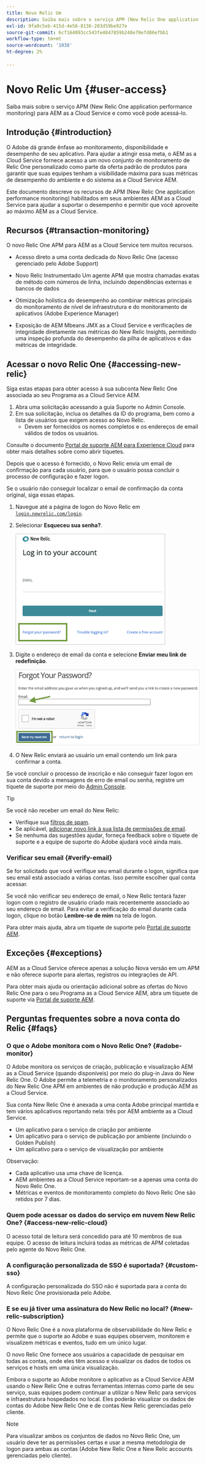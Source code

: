 ```yaml
---
title: Novo Relic Um
description: Saiba mais sobre o serviço APM (New Relic One application performance monitoring) para AEM as a Cloud Service e como você pode acessá-lo.
exl-id: 9fa0c5eb-415d-4e56-8136-203d59be927e
source-git-commit: 6cf164093cc543fe4847859b248e70efd86efbb1
workflow-type: tm+mt
source-wordcount: '1038'
ht-degree: 2%

---
```



# Novo Relic Um {#user-access}

Saiba mais sobre o serviço APM (New Relic One application performance monitoring) para AEM as a Cloud Service e como você pode acessá-lo.

## Introdução {#introduction}

O Adobe dá grande ênfase ao monitoramento, disponibilidade e desempenho de seu aplicativo. Para ajudar a atingir essa meta, o AEM as a Cloud Service fornece acesso a um novo conjunto de monitoramento de Relic One personalizado como parte da oferta padrão de produtos para garantir que suas equipes tenham a visibilidade máxima para suas métricas de desempenho do ambiente e do sistema as a Cloud Service AEM.

Este documento descreve os recursos de APM (New Relic One application performance monitoring) habilitados em seus ambientes AEM as a Cloud Service para ajudar a suportar o desempenho e permitir que você aproveite ao máximo AEM as a Cloud Service.

## Recursos {#transaction-monitoring}

O novo Relic One APM para AEM as a Cloud Service tem muitos recursos.

* Acesso direto a uma conta dedicada do Novo Relic One (acesso gerenciado pelo Adobe Support)

* Novo Relic Instrumentado Um agente APM que mostra chamadas exatas de método com números de linha, incluindo dependências externas e bancos de dados

* Otimização holística do desempenho ao combinar métricas principais do monitoramento de nível de infraestrutura e do monitoramento de aplicativos (Adobe Experience Manager)

* Exposição de AEM Mbeans JMX as a Cloud Service e verificações de integridade diretamente nas métricas do New Relic Insights, permitindo uma inspeção profunda do desempenho da pilha de aplicativos e das métricas de integridade.

## Acessar o novo Relic One {#accessing-new-relic}

Siga estas etapas para obter acesso à sua subconta New Relic One associada ao seu Programa as a Cloud Service AEM.

1. Abra uma solicitação acessando a guia Suporte no Admin Console.
1. Em sua solicitação, inclua os detalhes da ID do programa, bem como a lista de usuários que exigem acesso ao Novo Relic.
   * Devem ser fornecidos os nomes completos e os endereços de email válidos de todos os usuários.

Consulte o documento [Portal de suporte AEM para Experience Cloud](https://helpx.adobe.com/br/enterprise/using/support-for-experience-cloud.html) para obter mais detalhes sobre como abrir tíquetes.

Depois que o acesso é fornecido, o Novo Relic envia um email de confirmação para cada usuário, para que o usuário possa concluir o processo de configuração e fazer logon.

Se o usuário não conseguir localizar o email de confirmação da conta original, siga essas etapas.

1. Navegue até a página de logon do Novo Relic em [`login.newrelic.com/login`](https://login.newrelic.com/login).

1. Selecionar **Esqueceu sua senha?**.

   ![Novo logon do Relic](/help/implementing/cloud-manager/assets/new-relic/newrelic-1.png)

1. Digite o endereço de email da conta e selecione **Enviar meu link de redefinição**.

   ![Inserir endereço de email](/help/implementing/cloud-manager/assets/new-relic/newrelic-2.png)

1. O New Relic enviará ao usuário um email contendo um link para confirmar a conta.

Se você concluir o processo de inscrição e não conseguir fazer logon em sua conta devido a mensagens de erro de email ou senha, registre um tíquete de suporte por meio do [Admin Console](https://adminconsole.adobe.com/).

>[!TIP]
>
>Se você não receber um email do New Relic:
>
>* Verifique sua [filtros de spam](https://docs.newrelic.com/docs/accounts/accounts-billing/account-setup/create-your-new-relic-account/).
>* Se aplicável, [adicionar novo link à sua lista de permissões de email](https://docs.newrelic.com/docs/accounts/accounts/account-maintenance/account-email-settings/#email-whitelist).
>* Se nenhuma das sugestões ajudar, forneça feedback sobre o tíquete de suporte e a equipe de suporte do Adobe ajudará você ainda mais.


### Verificar seu email {#verify-email}

Se for solicitado que você verifique seu email durante o logon, significa que seu email está associado a várias contas. Isso permite escolher qual conta acessar.

Se você não verificar seu endereço de email, o New Relic tentará fazer logon com o registro de usuário criado mais recentemente associado ao seu endereço de email. Para evitar a verificação do email durante cada logon, clique no botão **Lembre-se de mim** na tela de logon.

Para obter mais ajuda, abra um tíquete de suporte pelo [Portal de suporte AEM](https://helpx.adobe.com/enterprise/using/support-for-experience-cloud.html).

## Exceções {#exceptions}

AEM as a Cloud Service oferece apenas a solução Nova versão em um APM e não oferece suporte para alertas, registros ou integrações de API.

Para obter mais ajuda ou orientação adicional sobre as ofertas do Novo Relic One para o seu Programa as a Cloud Service AEM, abra um tíquete de suporte via [Portal de suporte AEM](https://helpx.adobe.com/enterprise/using/support-for-experience-cloud.html).

## Perguntas frequentes sobre a nova conta do Relic {#faqs}

### O que o Adobe monitora com o Novo Relic One? {#adobe-monitor}

O Adobe monitora os serviços de criação, publicação e visualização AEM as a Cloud Service (quando disponíveis) por meio do plug-in Java do New Relic One. O Adobe permite a telemetria e o monitoramento personalizados do New Relic One APM em ambientes de não produção e produção AEM as a Cloud Service.

Sua conta New Relic One é anexada a uma conta Adobe principal mantida e tem vários aplicativos reportando nela: três por AEM ambiente as a Cloud Service.

* Um aplicativo para o serviço de criação por ambiente
* Um aplicativo para o serviço de publicação por ambiente (incluindo o Golden Publish)
* Um aplicativo para o serviço de visualização por ambiente

Observação:

* Cada aplicativo usa uma chave de licença.
* AEM ambientes as a Cloud Service reportam-se a apenas uma conta do Novo Relic One.
* Métricas e eventos de monitoramento completo do Novo Relic One são retidos por 7 dias.

### Quem pode acessar os dados do serviço em nuvem New Relic One? {#access-new-relic-cloud}

O acesso total de leitura será concedido para até 10 membros de sua equipe. O acesso de leitura incluirá todas as métricas de APM coletadas pelo agente do Novo Relic One.

### A configuração personalizada de SSO é suportada? {#custom-sso}

A configuração personalizada do SSO não é suportada para a conta do Novo Relic One provisionada pelo Adobe.

### E se eu já tiver uma assinatura do New Relic no local? {#new-relic-subscription}

O Novo Relic One é a nova plataforma de observabilidade do New Relic e permite que o suporte ao Adobe e suas equipes observem, monitorem e visualizem métricas e eventos, tudo em um único lugar.

O novo Relic One fornece aos usuários a capacidade de pesquisar em todas as contas, onde eles têm acesso e visualizar os dados de todos os serviços e hosts em uma única visualização.

Embora o suporte ao Adobe monitore o aplicativo as a Cloud Service AEM usando o New Relic One e outras ferramentas internas como parte de seu serviço, suas equipes podem continuar a utilizar o New Relic para serviços e infraestrutura hospedados no local. Eles poderão visualizar os dados de contas do Adobe New Relic One e de contas New Relic gerenciadas pelo cliente.

>[!NOTE]
>
>Para visualizar ambos os conjuntos de dados no Novo Relic One, um usuário deve ter as permissões certas e usar a mesma metodologia de logon para ambas as contas (Adobe New Relic One e New Relic accounts gerenciadas pelo cliente).
